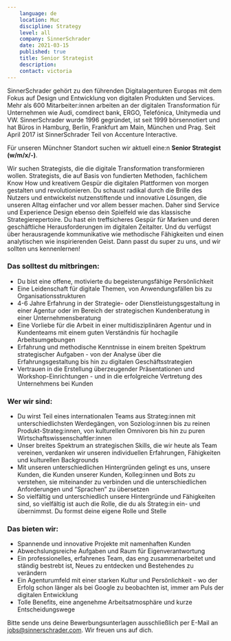 ```yaml
---
    language: de
    location: Muc
    discipline: Strategy
    level: all
    company: SinnerSchrader
    date: 2021-03-15
    published: true
    title: Senior Strategist 
    description: 
    contact: victoria
---
```


SinnerSchrader gehört zu den führenden Digitalagenturen Europas mit dem Fokus auf Design und Entwicklung von digitalen Produkten und Services. Mehr als 600 Mitarbeiter:innen arbeiten an der digitalen Transformation für Unternehmen wie Audi, comdirect bank, ERGO, Telefónica, Unitymedia und VW. SinnerSchrader wurde 1996 gegründet, ist seit 1999 börsennotiert und hat Büros in Hamburg, Berlin, Frankfurt am Main, München und Prag. Seit April 2017 ist SinnerSchrader Teil von Accenture Interactive.

Für unseren Münchner Standort suchen wir aktuell eine:n **Senior Strategist (w/m/x/-)**.

Wir suchen Strategists, die die digitale Transformation transformieren wollen. Strategists, die auf Basis von fundierten Methoden, fachlichem Know How und kreativem Gespür die digitalen Plattformen von morgen gestalten und revolutionieren. Du schaust radikal durch die Brille des Nutzers und entwickelst nutzenstiftende und innovative Lösungen, die unseren Alltag einfacher und vor allem besser machen. Daher sind Service und Experience Design ebenso dein Spielfeld wie das klassische Strategierepertoire. Du hast ein treffsicheres Gespür für Marken und deren geschäftliche Herausforderungen im digitalen Zeitalter. Und du verfügst über herausragende kommunikative wie methodische Fähigkeiten und einen analytischen wie inspirierenden Geist. Dann passt du super zu uns, und wir sollten uns kennenlernen!

### Das solltest du mitbringen:

- Du bist eine offene, motivierte du begeisterungsfähige Persönlichkeit
- Eine Leidenschaft für digitale Themen, von Anwendungsfällen bis zu Organisationsstrukturen
- 4-6 Jahre Erfahrung in der Strategie- oder Dienstleistungsgestaltung in einer Agentur oder im Bereich der strategischen Kundenberatung in einer Unternehmensberatung
- Eine Vorliebe für die Arbeit in einer multidisziplinären Agentur und in Kundenteams mit einem guten Verständnis für hochagile Arbeitsumgebungen
- Erfahrung und methodische Kenntnisse in einem breiten Spektrum strategischer Aufgaben - von der Analyse über die Erfahrungsgestaltung bis hin zu digitalen Geschäftsstrategien
- Vertrauen in die Erstellung überzeugender Präsentationen und Workshop-Einrichtungen - und in die erfolgreiche Vertretung des Unternehmens bei Kunden

### Wer wir sind:

- Du wirst Teil eines internationalen Teams aus Strateg:innen mit unterschiedlichsten Werdegängen, von Soziolog:innen bis zu reinen Produkt-Strateg:innen, von kulturellen Omnivoren bis hin zu puren Wirtschaftswissenschaftler:innen
- Unser breites Spektrum an strategischen Skills, die wir heute als Team vereinen, verdanken wir unseren individuellen Erfahrungen, Fähigkeiten und kulturellen Backgrounds
- Mit unseren unterschiedlichen Hintergründen gelingt es uns, unsere Kunden, die Kunden unserer Kunden, Kolleg:innen und Bots zu verstehen, sie miteinander zu verbinden und die unterschiedlichen Anforderungen und “Sprachen” zu übersetzen
- So vielfältig und unterschiedlich unsere Hintergründe und Fähigkeiten sind, so vielfältig ist auch die Rolle, die du als Strateg:in ein- und übernimmst. Du formst deine eigene Rolle und Stelle

### Das bieten wir:

- Spannende und innovative Projekte mit namenhaften Kunden
- Abwechslungsreiche Aufgaben und Raum für Eigenverantwortung
- Ein professionelles, erfahrenes Team, das eng zusammenarbeitet und ständig bestrebt ist, Neues zu entdecken und Bestehendes zu verändern
- Ein Agenturumfeld mit einer starken Kultur und Persönlichkeit - wo der Erfolg schon länger als bei Google zu beobachten ist, immer am Puls der digitalen Entwicklung
- Tolle Benefits, eine angenehme Arbeitsatmosphäre und kurze Entscheidungswege

Bitte sende uns deine Bewerbungsunterlagen ausschließlich per E-Mail an <jobs@sinnerschrader.com>. Wir freuen uns auf dich. 
